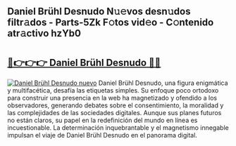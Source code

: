 ## Daniel Brühl Desnudo N𝚞𝚎vos desn𝚞dos filtr𝚊dos - Parts-5Zk F𝚘tos vid𝚎o - C𝚘ntenido atr𝚊ctivo hzYb0

# <h2><a href="http://mb1wf5.tromn.icu/?c=Daniel+Br%c3%bchl+Desnudo">🔗👉👉👉 Daniel Brühl Desnudo 🔗🔗</a></h2>

[![Daniel Brühl Desnudo nuevo](https://i.imgur.com/pEAQMta.gif)](http://mb1wf5.tromn.icu/?c=Daniel+Br%c3%bchl+Desnudo)
Daniel Brühl Desnudo, una figura enigmática y multifacética, desafía las etiquetas simples. Su enfoque poco ortodoxo para construir una presencia en la web ha magnetizado y ofendido a los observadores, generando debates sobre el consentimiento, la moralidad y las complejidades de las sociedades digitales. Aunque sus planes futuros no están claros, su papel en la redefinición del mundo en línea es incuestionable. La determinación inquebrantable y el magnetismo innegable impulsan el viaje de Daniel Brühl Desnudo en el panorama digital.
